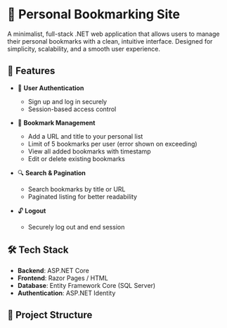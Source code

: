 # 📌 Personal Bookmarking Site

A minimalist, full-stack .NET web application that allows users to manage their personal bookmarks with a clean, intuitive interface. Designed for simplicity, scalability, and a smooth user experience.

## 🚀 Features

- 🔐 **User Authentication**
  - Sign up and log in securely
  - Session-based access control

- 📄 **Bookmark Management**
  - Add a URL and title to your personal list
  - Limit of 5 bookmarks per user (error shown on exceeding)
  - View all added bookmarks with timestamp
  - Edit or delete existing bookmarks

- 🔍 **Search & Pagination**
  - Search bookmarks by title or URL
  - Paginated listing for better readability

- 🔓 **Logout**
  - Securely log out and end session

## 🛠️ Tech Stack

- **Backend**: ASP.NET Core
- **Frontend**: Razor Pages / HTML
- **Database**: Entity Framework Core (SQL Server)
- **Authentication**: ASP.NET Identity

## 📂 Project Structure

